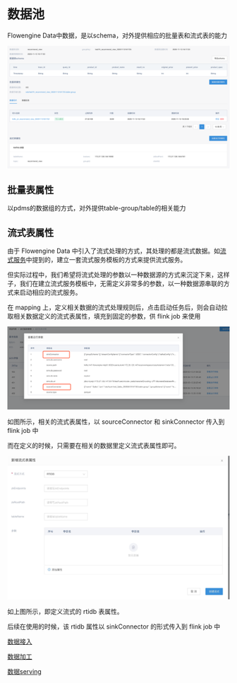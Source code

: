 # 数据池

Flowengine Data中数据，是以schema，对外提供相应的批量表和流式表的能力

![data-detail1](./images/data-detail1.png)

## 批量表属性

以pdms的数据组的方式，对外提供table-group/table的相关能力


## 流式表属性

由于 Flowengine Data 中引入了流式处理的方式，其处理的都是流式数据。如[流式服务](sds/../sds-stream-service.md)中提到的，建立一套流式服务模板的方式来提供流式服务。

但实际过程中，我们希望将流式处理的参数以一种数据源的方式来沉淀下来，这样子，我们在建立流式服务模板中，无需定义非常多的参数，以一种数据源串联的方式来启动相应的流式服务。

在 mapping 上，定义相关数据的流式处理规则后，点击启动任务后，则会自动拉取相关数据定义的流式表属性，填充到固定的参数，供 flink job 来使用

![sds-stream-process1](../assets/sds/sds_stream_process1.png)

如图所示，相关的流式表属性，以 sourceConnector 和 sinkConnector 传入到 flink job 中

而在定义的时候，只需要在相关的数据里定义流式表属性即可。

![sds-streaming-connector1](../assets/sds/sds_streaming_connector1.jpg)

如上图所示，即定义流式的 rtidb 表属性。

后续在使用的时候，该 rtidb 属性以 sinkConnector 的形式传入到 flink job 中


[数据接入](/sds/sds-source-data.md)

[数据加工](/sds/sds-prepare-data.md)

[数据serving](/sds/sds-serving-data.md)